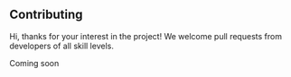 ## Contributing

Hi, thanks for your interest in the project! We welcome pull requests from developers of all skill levels.

Coming soon

